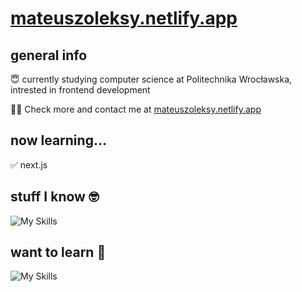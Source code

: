 # [mateuszoleksy.netlify.app](https://mateuszoleksy.netlify.app/)

## general info

😇 currently studying computer science at Politechnika Wrocławska, intrested in frontend development

🙋‍♂️ Check more and contact me at [mateuszoleksy.netlify.app](https://mateuszoleksy.netlify.app/)

## now learning...

✅ next.js

## stuff I know 🤓

![My Skills](https://skillicons.dev/icons?i=js,html,css,github,git,react,redux,ts,sass,tailwind,styledcomponents&perline=5)

## want to learn 🧠

![My Skills](https://skillicons.dev/icons?i=vim,nodejs,angular,vue,threejs,nextjs&perline=5)
